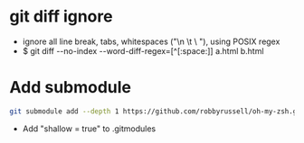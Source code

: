 git diff ignore
=====
* ignore all line break, tabs, whitespaces ("\n \t \ "), using POSIX regex
* $ git diff --no-index --word-diff-regex=[^[:space:]] a.html b.html

Add submodule
=====
```bash
git submodule add --depth 1 https://github.com/robbyrussell/oh-my-zsh.git
```
* Add "shallow = true" to .gitmodules
